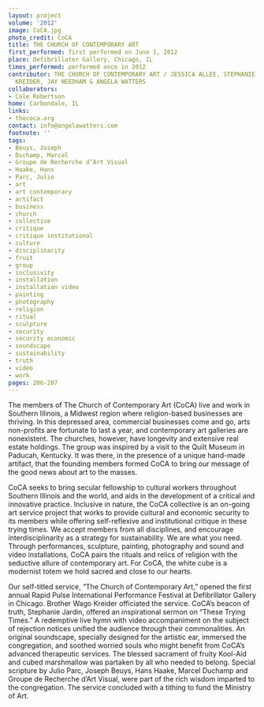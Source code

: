 ```yaml
---
layout: project
volume: '2012'
image: CoCA.jpg
photo_credit: CoCA
title: THE CHURCH OF CONTEMPORARY ART
first_performed: first performed on June 1, 2012
place: Defibrillator Gallery, Chicago, IL
times_performed: performed once in 2012
contributor: THE CHURCH OF CONTEMPORARY ART / JESSICA ALLEE, STEPHANIE JARDIN, WAGO
  KREIDER, JAY NEEDHAM & ANGELA WATTERS
collaborators:
- Cole Robertson
home: Carbondale, IL
links:
- thecoca.org
contact: info@angelawatters.com
footnote: ''
tags:
- Beuys, Joseph
- Duchamp, Marcel
- Groupe de Recherche d’Art Visual
- Haake, Hans
- Parc, Julio
- art
- art contemporary
- artifact
- business
- church
- collective
- critique
- critique institutional
- culture
- disciplinarity
- fruit
- group
- inclusivity
- installation
- installation video
- painting
- photography
- religion
- ritual
- sculpture
- security
- security economic
- soundscape
- sustainability
- truth
- video
- work
pages: 206-207
---
```


The members of The Church of Contemporary Art (CoCA) live and work in Southern Illinois, a Midwest region where religion-based businesses are thriving. In this depressed area, commercial businesses come and go, arts non-profits are fortunate to last a year, and contemporary art galleries are nonexistent. The churches, however, have longevity and extensive real estate holdings. The group was inspired by a visit to the Quilt Museum in Paducah, Kentucky. It was there, in the presence of a unique hand-made artifact, that the founding members formed CoCA to bring our message of the good news about art to the masses.

CoCA seeks to bring secular fellowship to cultural workers throughout Southern Illinois and the world, and aids in the development of a critical and innovative practice. Inclusive in nature, the CoCA collective is an on-going art service project that works to provide cultural and economic security to its members while offering self-reflexive and institutional critique in these trying times. We accept members from all disciplines, and encourage interdisciplinarity as a strategy for sustainability. We are what you need. Through performances, sculpture, painting, photography and sound and video installations, CoCA pairs the rituals and relics of religion with the seductive allure of contemporary art. For CoCA, the white cube is a modernist totem we hold sacred and close to our hearts.

Our self-titled service, “The Church of Contemporary Art,” opened the first annual Rapid Pulse International Performance Festival at Defibrillator Gallery in Chicago. Brother Wago Kreider officiated the service. CoCA’s beacon of truth, Stephanie Jardin, offered an inspirational sermon on “These Trying Times.” A redemptive live hymn with video accompaniment on the subject of rejection notices unified the audience through their commonalities. An original soundscape, specially designed for the artistic ear, immersed the congregation, and soothed worried souls who might benefit from CoCA’s advanced therapeutic services. The blessed sacrament of fruity Kool-Aid and cubed marshmallow was partaken by all who needed to belong. Special scripture by Julio Parc, Joseph Beuys, Hans Haake, Marcel Duchamp and Groupe de Recherche d’Art Visual, were part of the rich wisdom imparted to the congregation. The service concluded with a tithing to fund the Ministry of Art.
